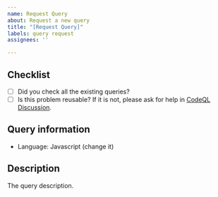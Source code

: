 ```yaml
---
name: Request Query
about: Request a new query
title: "[Request Query]"
labels: query request
assignees: ''

---
```


## Checklist
- [ ] Did you check all the existing queries?
- [ ] Is this problem reusable? If it is not, please ask for help in [CodeQL Discussion](https://github.com/github/codeql/discussions).

## Query information
- Language: Javascript (change it)

## Description
The query description.
